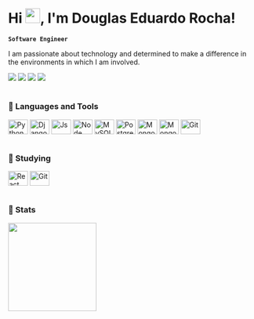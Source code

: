<link rel="stylesheet" href="https://cdn.jsdelivr.net/gh/devicons/devicon@v2.15.1/devicon.min.css">
<h1 align="left">Hi <img src="https://raw.githubusercontent.com/kaueMarques/kaueMarques/master/hi.gif" height="30px">, I'm Douglas Eduardo Rocha!</h1>

**`Software Engineer`**

I am passionate about technology and determined to make a difference in the environments in which I am involved.

  <a href="https://instagram.com/douglasedurocha" target="_blank"><img src="https://img.shields.io/badge/-Instagram-%23E4405F?style=for-the-badge&logo=instagram&logoColor=white" target="_blank"></a>
 <a href="https://twitter.com/douglasedurocha" target="_blank"><img src="https://img.shields.io/badge/Twitter-1DA1F2?style=for-the-badge&logo=twitter&logoColor=white" target="_blank"></a> 
  <a href = "mailto:douglasedurocha@gmail.com"><img src="https://img.shields.io/badge/-Gmail-%23333?style=for-the-badge&logo=gmail&logoColor=white" target="_blank"></a>
  <a href="https://www.linkedin.com/in/douglas-eduardo-rocha-de-sousa-5782071aa/" target="_blank"><img src="https://img.shields.io/badge/-LinkedIn-%230077B5?style=for-the-badge&logo=linkedin&logoColor=white" target="_blank"></a> 
  
 #

### 🔧 Languages and Tools

<div style="display: inline_block">
  <img align="center" alt="Python" height="30" width="40" src="https://cdn.jsdelivr.net/gh/devicons/devicon/icons/python/python-original.svg" />

  <img align="center" alt="Django" height="30" width="40" src="https://cdn.jsdelivr.net/gh/devicons/devicon/icons/django/django-plain.svg" />
  <img align="center" alt="Js" height="30" width="40" src="https://cdn.jsdelivr.net/gh/devicons/devicon/icons/javascript/javascript-original.svg" />      
  <img align="center" alt="Node" height="30" width="40" src="https://cdn.jsdelivr.net/gh/devicons/devicon/icons/nodejs/nodejs-original.svg" /> 
  <img align="center" alt="MySQL" height="30" width="40" src="https://cdn.jsdelivr.net/gh/devicons/devicon/icons/mysql/mysql-original.svg" />
  <img align="center" alt="PostgreSQL" height="30" width="40" src="https://cdn.jsdelivr.net/gh/devicons/devicon/icons/postgresql/postgresql-original.svg" />
  <img align="center" alt="Mongo" height="30" width="40" src="https://cdn.jsdelivr.net/gh/devicons/devicon/icons/mongodb/mongodb-original.svg"/>
  <img align="center" alt="Mongo" height="30" width="40" src="https://cdn.jsdelivr.net/gh/devicons/devicon/icons/docker/docker-plain.svg" />
  <img align="center" alt="Git" height="30" width="40" src="https://cdn.jsdelivr.net/gh/devicons/devicon/icons/git/git-original.svg" />
  
</div>

#

### 📕 Studying
<div style="display: inline_block">   
  <img align="center" alt="React" height="30" width="40"src="https://cdn.jsdelivr.net/gh/devicons/devicon/icons/react/react-original.svg" />
  <img align="center" alt="Git" height="30" width="40" src="https://cdn.jsdelivr.net/gh/devicons/devicon/icons/flutter/flutter-original.svg" />
</div>

# 

### 📜 Stats
<div>
  <a href="https://github.com/douglasedurocha">
    <img align="center" height="180em" src="https://github-readme-stats.vercel.app/api?username=douglasedurocha&show_icons=true&theme=tokyonight&include_all_commits=true&count_private=true"/>
  </a>
<!--   <a href="https://github.com/douglasedurocha">
    <img align="center" height="180em" src="https://github-readme-stats.vercel.app/api/top-langs/?username=douglasedurocha&layout=compact&langs_count=7&theme=tokyonight"/>
  </a> -->
</div>



